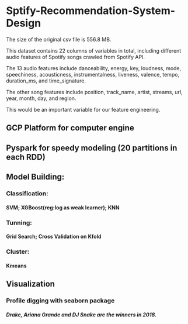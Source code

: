 # Sptify-Recommendation-System-Design

 The size of the original csv file is 556.8 MB.
 
 This dataset contains 22 columns of variables in total, including different audio features of Spotify songs crawled from Spotify API.
 
 The 13 audio features include danceability, energy, key, loudness, mode, speechiness, acousticness, instrumentalness, liveness, valence, tempo, duration_ms, and time_signature. 
 
 The other song features include position, track_name, artist, streams, url, year, month, day, and region. 
 
 This would be an important variable for our feature engineering.

## GCP Platform for computer engine

## Pyspark for speedy modeling (20 partitions in each RDD)

## Model Building:
### Classification:
#### SVM; XGBoost(reg:log as weak learner); KNN
### Tunning:
#### Grid Search; Cross Validation on Kfold

### Cluster:
#### Kmeans

## Visualization
### Profile digging with seaborn package
##### Drake, Ariana Grande and DJ Snake are the winners in 2018.
